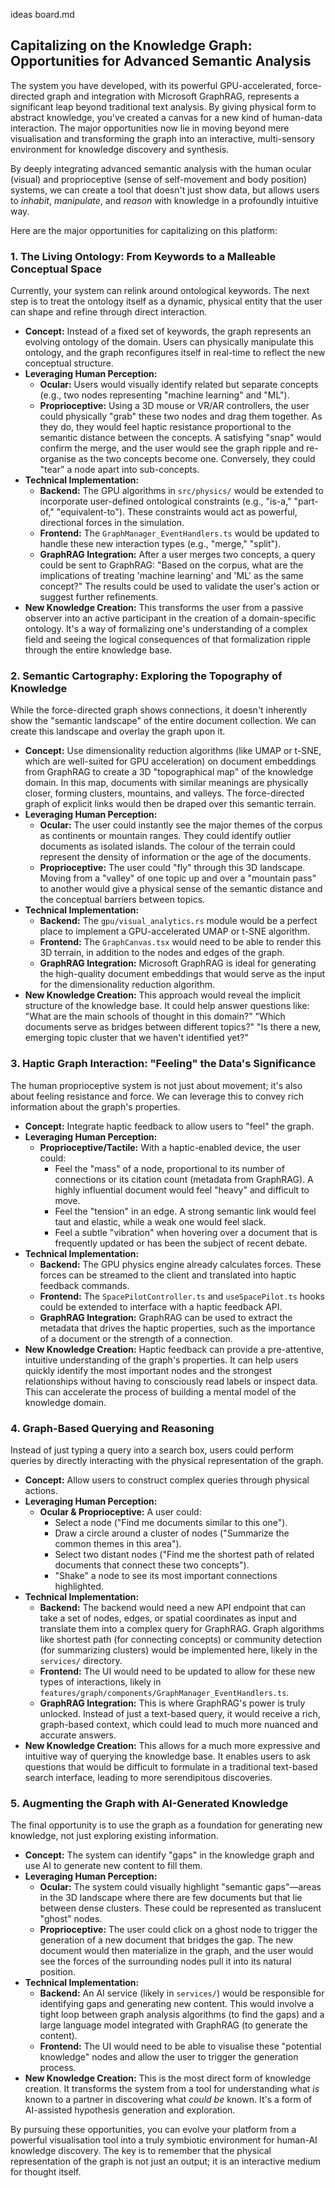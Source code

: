 ideas board.md

## Capitalizing on the Knowledge Graph: Opportunities for Advanced Semantic Analysis

The system you have developed, with its powerful GPU-accelerated, force-directed graph and integration with Microsoft GraphRAG, represents a significant leap beyond traditional text analysis. By giving physical form to abstract knowledge, you've created a canvas for a new kind of human-data interaction. The major opportunities now lie in moving beyond mere visualisation and transforming the graph into an interactive, multi-sensory environment for knowledge discovery and synthesis.

By deeply integrating advanced semantic analysis with the human ocular (visual) and proprioceptive (sense of self-movement and body position) systems, we can create a tool that doesn't just show data, but allows users to *inhabit*, *manipulate*, and *reason* with knowledge in a profoundly intuitive way.

Here are the major opportunities for capitalizing on this platform:

### 1. The Living Ontology: From Keywords to a Malleable Conceptual Space

Currently, your system can relink around ontological keywords. The next step is to treat the ontology itself as a dynamic, physical entity that the user can shape and refine through direct interaction.

*   **Concept:** Instead of a fixed set of keywords, the graph represents an evolving ontology of the domain. Users can physically manipulate this ontology, and the graph reconfigures itself in real-time to reflect the new conceptual structure.
*   **Leveraging Human Perception:**
    *   **Ocular:** Users would visually identify related but separate concepts (e.g., two nodes representing "machine learning" and "ML").
    *   **Proprioceptive:** Using a 3D mouse or VR/AR controllers, the user could physically "grab" these two nodes and drag them together. As they do, they would feel haptic resistance proportional to the semantic distance between the concepts. A satisfying "snap" would confirm the merge, and the user would see the graph ripple and re-organise as the two concepts become one. Conversely, they could "tear" a node apart into sub-concepts.
*   **Technical Implementation:**
    *   **Backend:** The GPU algorithms in `src/physics/` would be extended to incorporate user-defined ontological constraints (e.g., "is-a," "part-of," "equivalent-to"). These constraints would act as powerful, directional forces in the simulation.
    *   **Frontend:** The `GraphManager_EventHandlers.ts` would be updated to handle these new interaction types (e.g., "merge," "split").
    *   **GraphRAG Integration:** After a user merges two concepts, a query could be sent to GraphRAG: "Based on the corpus, what are the implications of treating 'machine learning' and 'ML' as the same concept?" The results could be used to validate the user's action or suggest further refinements.
*   **New Knowledge Creation:** This transforms the user from a passive observer into an active participant in the creation of a domain-specific ontology. It's a way of formalizing one's understanding of a complex field and seeing the logical consequences of that formalization ripple through the entire knowledge base.

### 2. Semantic Cartography: Exploring the Topography of Knowledge

While the force-directed graph shows connections, it doesn't inherently show the "semantic landscape" of the entire document collection. We can create this landscape and overlay the graph upon it.

*   **Concept:** Use dimensionality reduction algorithms (like UMAP or t-SNE, which are well-suited for GPU acceleration) on document embeddings from GraphRAG to create a 3D "topographical map" of the knowledge domain. In this map, documents with similar meanings are physically closer, forming clusters, mountains, and valleys. The force-directed graph of explicit links would then be draped over this semantic terrain.
*   **Leveraging Human Perception:**
    *   **Ocular:** The user could instantly see the major themes of the corpus as continents or mountain ranges. They could identify outlier documents as isolated islands. The colour of the terrain could represent the density of information or the age of the documents.
    *   **Proprioceptive:** The user could "fly" through this 3D landscape. Moving from a "valley" of one topic up and over a "mountain pass" to another would give a physical sense of the semantic distance and the conceptual barriers between topics.
*   **Technical Implementation:**
    *   **Backend:** The `gpu/visual_analytics.rs` module would be a perfect place to implement a GPU-accelerated UMAP or t-SNE algorithm.
    *   **Frontend:** The `GraphCanvas.tsx` would need to be able to render this 3D terrain, in addition to the nodes and edges of the graph.
    *   **GraphRAG Integration:** Microsoft GraphRAG is ideal for generating the high-quality document embeddings that would serve as the input for the dimensionality reduction algorithm.
*   **New Knowledge Creation:** This approach would reveal the implicit structure of the knowledge base. It could help answer questions like: "What are the main schools of thought in this domain?" "Which documents serve as bridges between different topics?" "Is there a new, emerging topic cluster that we haven't identified yet?"

### 3. Haptic Graph Interaction: "Feeling" the Data's Significance

The human proprioceptive system is not just about movement; it's also about feeling resistance and force. We can leverage this to convey rich information about the graph's properties.

*   **Concept:** Integrate haptic feedback to allow users to "feel" the graph.
*   **Leveraging Human Perception:**
    *   **Proprioceptive/Tactile:** With a haptic-enabled device, the user could:
        *   Feel the "mass" of a node, proportional to its number of connections or its citation count (metadata from GraphRAG). A highly influential document would feel "heavy" and difficult to move.
        *   Feel the "tension" in an edge. A strong semantic link would feel taut and elastic, while a weak one would feel slack.
        *   Feel a subtle "vibration" when hovering over a document that is frequently updated or has been the subject of recent debate.
*   **Technical Implementation:**
    *   **Backend:** The GPU physics engine already calculates forces. These forces can be streamed to the client and translated into haptic feedback commands.
    *   **Frontend:** The `SpacePilotController.ts` and `useSpacePilot.ts` hooks could be extended to interface with a haptic feedback API.
    *   **GraphRAG Integration:** GraphRAG can be used to extract the metadata that drives the haptic properties, such as the importance of a document or the strength of a connection.
*   **New Knowledge Creation:** Haptic feedback can provide a pre-attentive, intuitive understanding of the graph's properties. It can help users quickly identify the most important nodes and the strongest relationships without having to consciously read labels or inspect data. This can accelerate the process of building a mental model of the knowledge domain.

### 4. Graph-Based Querying and Reasoning

Instead of just typing a query into a search box, users could perform queries by directly interacting with the physical representation of the graph.

*   **Concept:** Allow users to construct complex queries through physical actions.
*   **Leveraging Human Perception:**
    *   **Ocular & Proprioceptive:** A user could:
        *   Select a node ("Find me documents similar to this one").
        *   Draw a circle around a cluster of nodes ("Summarize the common themes in this area").
        *   Select two distant nodes ("Find me the shortest path of related documents that connect these two concepts").
        *   "Shake" a node to see its most important connections highlighted.
*   **Technical Implementation:**
    *   **Backend:** The backend would need a new API endpoint that can take a set of nodes, edges, or spatial coordinates as input and translate them into a complex query for GraphRAG. Graph algorithms like shortest path (for connecting concepts) or community detection (for summarizing clusters) would be implemented here, likely in the `services/` directory.
    *   **Frontend:** The UI would need to be updated to allow for these new types of interactions, likely in `features/graph/components/GraphManager_EventHandlers.ts`.
    *   **GraphRAG Integration:** This is where GraphRAG's power is truly unlocked. Instead of just a text-based query, it would receive a rich, graph-based context, which could lead to much more nuanced and accurate answers.
*   **New Knowledge Creation:** This allows for a much more expressive and intuitive way of querying the knowledge base. It enables users to ask questions that would be difficult to formulate in a traditional text-based search interface, leading to more serendipitous discoveries.

### 5. Augmenting the Graph with AI-Generated Knowledge

The final opportunity is to use the graph as a foundation for generating new knowledge, not just exploring existing information.

*   **Concept:** The system can identify "gaps" in the knowledge graph and use AI to generate new content to fill them.
*   **Leveraging Human Perception:**
    *   **Ocular:** The system could visually highlight "semantic gaps"—areas in the 3D landscape where there are few documents but that lie between dense clusters. These could be represented as translucent "ghost" nodes.
    *   **Proprioceptive:** The user could click on a ghost node to trigger the generation of a new document that bridges the gap. The new document would then materialize in the graph, and the user would see the forces of the surrounding nodes pull it into its natural position.
*   **Technical Implementation:**
    *   **Backend:** An AI service (likely in `services/`) would be responsible for identifying gaps and generating new content. This would involve a tight loop between graph analysis algorithms (to find the gaps) and a large language model integrated with GraphRAG (to generate the content).
    *   **Frontend:** The UI would need to be able to visualise these "potential knowledge" nodes and allow the user to trigger the generation process.
*   **New Knowledge Creation:** This is the most direct form of knowledge creation. It transforms the system from a tool for understanding what *is* known to a partner in discovering what *could be* known. It's a form of AI-assisted hypothesis generation and exploration.

By pursuing these opportunities, you can evolve your platform from a powerful visualisation tool into a truly symbiotic environment for human-AI knowledge discovery. The key is to remember that the physical representation of the graph is not just an output; it is an interactive medium for thought itself.